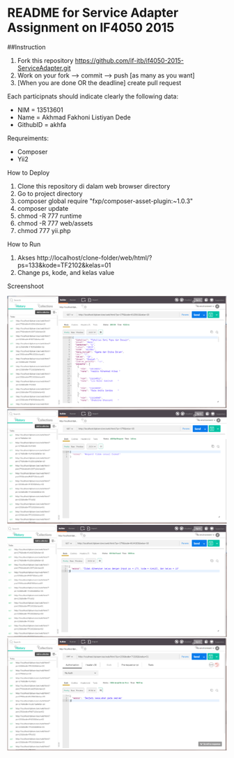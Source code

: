 # README for Service Adapter Assignment on IF4050 2015

##Instruction
1. Fork this repository https://github.com/if-itb/if4050-2015-ServiceAdapter.git
2. Work on your fork --> commit --> push [as many as you want]
3. [When you are done OR the deadline] create pull request  

Each participnats should indicate clearly the following data:
 * NIM      = 13513601
 * Name     = Akhmad Fakhoni Listiyan Dede
 * GithubID = akhfa

Requreiments:
 * Composer
 * Yii2

How to Deploy
 1. Clone this repository di dalam web browser directory
 2. Go to project directory
 3. composer global require "fxp/composer-asset-plugin:~1.0.3"
 4. composer update
 5. chmod -R 777 runtime
 6. chmod -R 777 web/assets
 7. chmod 777 yii.php
 
How to Run
 1. Akses http://localhost/clone-folder/web/html/?ps=133&kode=TF2102&kelas=01
 2. Change ps, kode, and kelas value
 
 Screenshoot
 
 ![Success Request](screenshoot/200.png?raw=true "Success Request")
 ![Bad Request](screenshoot/400.png?raw=true "Bad Request")
 ![Request not found](screenshoot/404.png?raw=true "Request not found")
 ![Kesalahan Server](screenshoot/500.png?raw=true "Kesalahan Server")
